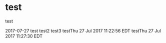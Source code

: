 # test
test

2017-07-27
test
test2
test3
testThu 27 Jul 2017 11:22:56 EDT
testThu 27 Jul 2017 11:27:30 EDT
